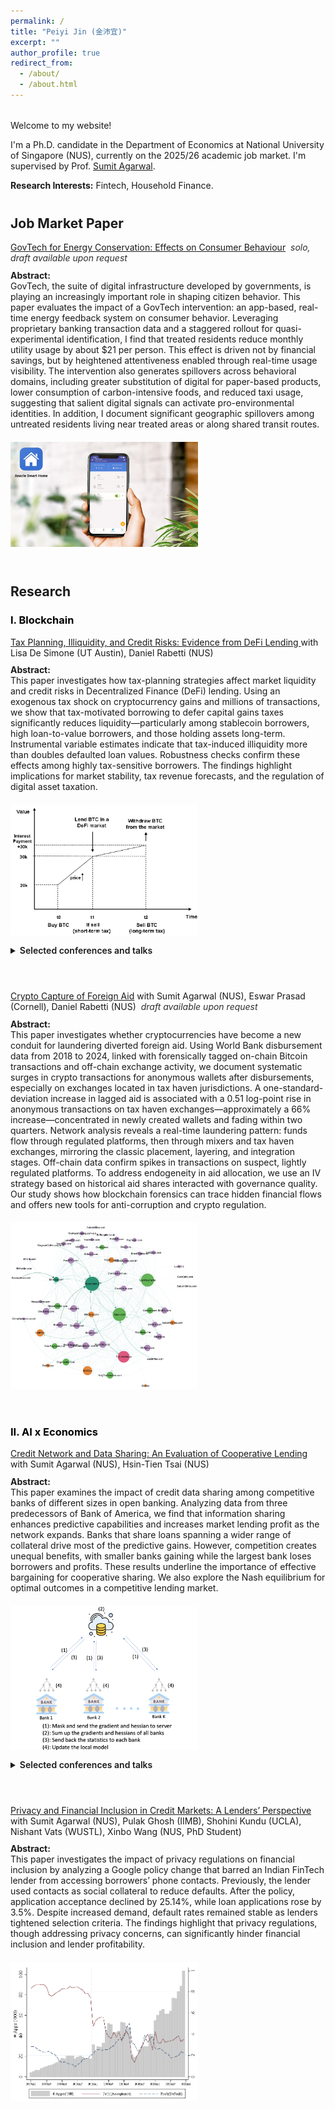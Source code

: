 ```yaml
---
permalink: /
title: "Peiyi Jin (金沛宜)"
excerpt: ""
author_profile: true
redirect_from: 
  - /about/
  - /about.html
---
```

<style>
  /* page width */
  .page, .main, .page__content, .archive {
    max-width: 1500px;
    margin: 0 auto;
    padding: 0 30px;
  }

  /* spacing system */
  .section-gap { margin-top: 2rem; }
  .section-gap-lg { margin-top: 2.5rem; }

  /* paper blocks */
  .paper-entry { margin-bottom: 3.5rem; }
  .paper-flex {
    display: flex; align-items: flex-start; gap: 20px; flex-wrap: wrap;
  }
  .paper-text { flex: 1; min-width: 260px; }
  .paper-text p { margin: 0 0 .65rem 0; }
  .paper-text p:last-child { margin-bottom: 0; }
  .paper-media { flex: 0 0 auto; }
  .paper-media img { max-width: 300px; height: auto; cursor: zoom-in; }

  /* details */
  details { margin-top: .75rem; }
  summary { cursor: pointer; font-weight: 600; }

  /* small tweaks */
  .muted { opacity: .9; }
</style>

<div class="section-gap"></div>

<p>Welcome to my website!</p>

<p>I'm a Ph.D. candidate in the Department of Economics at National University of Singapore (NUS), currently on the 2025/26 academic job market. I'm supervised by Prof. <a href="https://www.ushakrisna.com/" target="_blank" rel="noopener noreferrer">Sumit Agarwal</a>.</p>

<p><strong>Research Interests:</strong> Fintech, Household Finance.</p>

<h2 class="section-gap-lg">Job Market Paper</h2>

<!-- =============== JMP =============== -->
<div class="paper-entry">
  <div class="paper-flex">
    <div class="paper-text">
      <p>
        <a href="#">GovTech for Energy Conservation: Effects on Consumer Behaviour</a>
        <em class="muted"> &nbsp;solo, draft available upon request</em>
      </p>
      <p><strong>Abstract:</strong><br>
        GovTech, the suite of digital infrastructure developed by governments, is playing an increasingly important role in shaping citizen behavior. This paper evaluates the impact of a GovTech intervention: an app-based, real-time energy feedback system on consumer behavior. Leveraging proprietary banking transaction data and a staggered rollout for quasi-experimental identification, I find that treated residents reduce monthly utility usage by about $21 per person. This effect is driven not by financial savings, but by heightened attentiveness enabled through real-time usage visibility. The intervention also generates spillovers across behavioral domains, including greater substitution of digital for paper-based products, lower consumption of carbon-intensive foods, and reduced taxi usage, suggesting that salient digital signals can activate pro-environmental identities. In addition, I document significant geographic spillovers among untreated residents living near treated areas or along shared transit routes.
      </p>
    </div>
    <div class="paper-media">
      <a href="/images/app.png" target="_blank" rel="noopener noreferrer">
        <img src="/images/app.png" alt="Consumption Not Less but Greener">
      </a>
    </div>
  </div>
</div>

<h2 class="section-gap-lg">Research</h2>

<h3 style="color:#000">I. Blockchain</h3>

<!-- =============== 1) DeFi Lending =============== -->
<div class="paper-entry">
  <div class="paper-flex">
    <div class="paper-text">
      <p>
        <a href="https://papers.ssrn.com/sol3/papers.cfm?abstract_id=4764605" target="_blank" rel="noopener noreferrer">
          Tax Planning, Illiquidity, and Credit Risks: Evidence from DeFi Lending
        </a> with Lisa De Simone (UT Austin), Daniel Rabetti (NUS)
      </p>
      <p><strong>Abstract:</strong><br>
        This paper investigates how tax-planning strategies affect market liquidity and credit risks in Decentralized Finance (DeFi) lending. Using an exogenous tax shock on cryptocurrency gains and millions of transactions, we show that tax-motivated borrowing to defer capital gains taxes significantly reduces liquidity—particularly among stablecoin borrowers, high loan-to-value borrowers, and those holding assets long-term. Instrumental variable estimates indicate that tax-induced illiquidity more than doubles defaulted loan values. Robustness checks confirm these effects among highly tax-sensitive borrowers. The findings highlight implications for market stability, tax revenue forecasts, and the regulation of digital asset taxation.
      </p>
    </div>
    <div class="paper-media">
      <a href="/images/blockchain1.png" target="_blank" rel="noopener noreferrer">
        <img src="/images/blockchain1.png" alt="DeFi Lending">
      </a>
    </div>
  </div>
  <details>
    <summary>Selected conferences and talks</summary>
    <p>
      International Monetary Fund (IMF) Workshop in Digital Money and Taxation (2025);  
      Hawai’i Accounting Research Conference (HARC, 2025);  
      Tokenomics Conference (2024);  
      Workshop on the Economics of Technology and Decentralization at Waseda University;  
      National University of Singapore; Cornell–Tsinghua Summer Finance Institute;  
      IESE Barcelona Tax Conference; IC3 Blockchain Camp at Cornell Tech;  
      Finance and Accounting Annual Research Symposium; Research Symposium on Finance and Economics;  
      Bank of Finland; European Systemic Risk Board; Conference in AI and Systemic Risk Analytics;  
      Swiss National Bank Conference on Cryptoassets and Financial Innovation; Euroasia Conference;  
      Hong Kong University Summer Conference; Bank of Japan;  
      FeAT International Conference on Artificial Intelligence; Tsinghua University (SEM and PBC, 2024);  
      Singapore FinTech Festival; 14th Financial Markets and Corporate Governance Conference;  
      AI Global Finance Research Conference (Ho Chi Minh City, 2023).
    </p>
  </details>
</div>

<!-- =============== 2) Crypto Capture =============== -->
<div class="paper-entry">
  <div class="paper-flex">
    <div class="paper-text">
      <p>
        <a href="#">Crypto Capture of Foreign Aid</a> with Sumit Agarwal (NUS), Eswar Prasad (Cornell), Daniel Rabetti (NUS)
        <em class="muted"> &nbsp;draft available upon request</em>
      </p>
      <p><strong>Abstract:</strong><br>
        This paper investigates whether cryptocurrencies have become a new conduit for laundering diverted foreign aid. Using World Bank disbursement data from 2018 to 2024, linked with forensically tagged on-chain Bitcoin transactions and off-chain exchange activity, we document systematic surges in crypto transactions for anonymous wallets after disbursements, especially on exchanges located in tax haven jurisdictions. A one-standard-deviation increase in lagged aid is associated with a 0.51 log-point rise in anonymous transactions on tax haven exchanges—approximately a 66% increase—concentrated in newly created wallets and fading within two quarters. Network analysis reveals a real-time laundering pattern: funds flow through regulated platforms, then through mixers and tax haven exchanges, mirroring the classic placement, layering, and integration stages. Off-chain data confirm spikes in transactions on suspect, lightly regulated platforms. To address endogeneity in aid allocation, we use an IV strategy based on historical aid shares interacted with governance quality. Our study shows how blockchain forensics can trace hidden financial flows and offers new tools for anti-corruption and crypto regulation.
      </p>
    </div>
    <div class="paper-media">
      <a href="/images/agg20.png" target="_blank" rel="noopener noreferrer">
        <img src="/images/agg20.png" alt="Crypto Capture">
      </a>
    </div>
  </div>
</div>

<h3 style="color:#000">II. AI x Economics</h3>

<!-- =============== 3) Cooperative Lending =============== -->
<div class="paper-entry">
  <div class="paper-flex">
    <div class="paper-text">
      <p>
        <a href="https://papers.ssrn.com/sol3/papers.cfm?abstract_id=4463473" target="_blank" rel="noopener noreferrer">
          Credit Network and Data Sharing: An Evaluation of Cooperative Lending
        </a>
        with Sumit Agarwal (NUS), Hsin-Tien Tsai (NUS)
      </p>
      <p><strong>Abstract:</strong><br>
        This paper examines the impact of credit data sharing among competitive banks of different sizes in open banking. Analyzing data from three predecessors of Bank of America, we find that information sharing enhances predictive capabilities and increases market lending profit as the network expands. Banks that share loans spanning a wider range of collateral drive most of the predictive gains. However, competition creates unequal benefits, with smaller banks gaining while the largest bank loses borrowers and profits. These results underline the importance of effective bargaining for cooperative sharing. We also explore the Nash equilibrium for optimal outcomes in a competitive lending market.
      </p>
    </div>
    <div class="paper-media">
      <a href="/images/bank.png" target="_blank" rel="noopener noreferrer">
        <img src="/images/bank.png" alt="Illustration of cooperative lending network among banks">
      </a>
    </div>
  </div>
  <details>
    <summary>Selected conferences and talks</summary>
    <p>
      29th International Conference on Computing in Economics and Finance (CEF), Nice (2023);
      Asian Meeting of the Econometric Society, Tsinghua University, Beijing (2023)
    </p>
  </details>
</div>

<!-- =============== 4) Privacy & Inclusion =============== -->
<div class="paper-entry">
  <div class="paper-flex">
    <div class="paper-text">
      <p>
        <a href="https://drive.google.com/file/d/1QY0Ba49V9RbYpTz1cms9vca-3N3dRO-u/view" target="_blank" rel="noopener noreferrer">
          Privacy and Financial Inclusion in Credit Markets: A Lenders’ Perspective
        </a> with Sumit Agarwal (NUS), Pulak Ghosh (IIMB), Shohini Kundu (UCLA), Nishant Vats (WUSTL), Xinbo Wang (NUS, PhD Student)
      </p>
      <p><strong>Abstract:</strong><br>
        This paper investigates the impact of privacy regulations on financial inclusion by analyzing a Google policy change that barred an Indian FinTech lender from accessing borrowers’ phone contacts. Previously, the lender used contacts as social collateral to reduce defaults. After the policy, application acceptance declined by 25.14%, while loan applications rose by 3.5%. Despite increased demand, default rates remained stable as lenders tightened selection criteria. The findings highlight that privacy regulations, though addressing privacy concerns, can significantly hinder financial inclusion and lender profitability.
      </p>
    </div>
    <div class="paper-media">
      <a href="/images/india_loan.png" target="_blank" rel="noopener noreferrer">
        <img src="/images/india_loan.png" alt="Privacy and Inclusion">
      </a>
    </div>
  </div>
</div>
